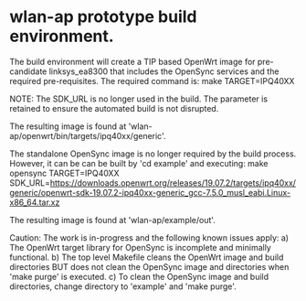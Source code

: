 # wlan-ap prototype build environment.

The build environment will create a TIP based OpenWrt image for pre-candidate linksys_ea8300 that includes the OpenSync services and the required pre-requisites.  The required command is:
 make TARGET=IPQ40XX

NOTE: The SDK_URL is no longer used in the build.  The parameter is retained to ensure the automated build is not disrupted.

The resulting image is found at 'wlan-ap/openwrt/bin/targets/ipq40xx/generic'.

The standalone OpenSync image is no longer required by the build process.  However, it can be can be built by 'cd example' and executing:
make opensync TARGET=IPQ40XX SDK_URL=https://downloads.openwrt.org/releases/19.07.2/targets/ipq40xx/generic/openwrt-sdk-19.07.2-ipq40xx-generic_gcc-7.5.0_musl_eabi.Linux-x86_64.tar.xz

The resulting image is found at 'wlan-ap/example/out'.
 
Caution: The work is in-progress and the following known issues apply:
  a)  The OpenWrt target library for OpenSync is incomplete and minimally functional.
  b)  The top level Makefile cleans the OpenWrt image and build directories BUT does not clean the OpenSync image and directories when 'make purge' is executed.
  c)  To clean the OpenSync image and build directories, change directory to 'example' and 'make purge'.

